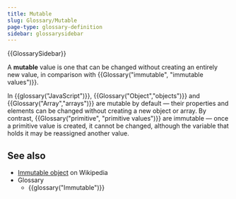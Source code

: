 ```yaml
---
title: Mutable
slug: Glossary/Mutable
page-type: glossary-definition
sidebar: glossarysidebar
---
```


{{GlossarySidebar}}

A **mutable** value is one that can be changed without creating an entirely new value, in comparison with {{Glossary("immutable", "immutable values")}}.

In {{glossary("JavaScript")}}, {{Glossary("Object","objects")}} and {{Glossary("Array","arrays")}} are mutable by default — their properties and elements can be changed without creating a new object or array.
By contrast, {{Glossary("primitive", "primitive values")}} are immutable — once a primitive value is created, it cannot be changed, although the variable that holds it may be reassigned another value.

## See also

- [Immutable object](https://en.wikipedia.org/wiki/Immutable_object) on Wikipedia
- Glossary
  - {{glossary("Immutable")}}
